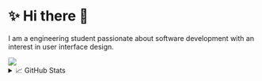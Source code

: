 # ✨ Hi there 👋

I am a engineering student passionate about software development with an interest in user interface design.

<img src="https://skillicons.dev/icons?i=androidstudio,bash,blender,c,css,bots,docker,electron,figma,git,go,html,java,js,linux,mongodb,mysql,nodejs,rust,svelte,tailwind,vue,wasm" />

<details>
  <summary>📈 GitHub Stats</summary>
  <img src="https://github-readme-stats.vercel.app/api/top-langs/?username=eNiiju&hide=html&langs_count=6&theme=nightowl&hide_border=false&include_all_commits=false&count_private=false&layout=compact" />
</details>
